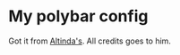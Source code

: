 # My polybar config
Got it from [Altinda's](https://github.com/altindas/dots). All credits goes to him.

